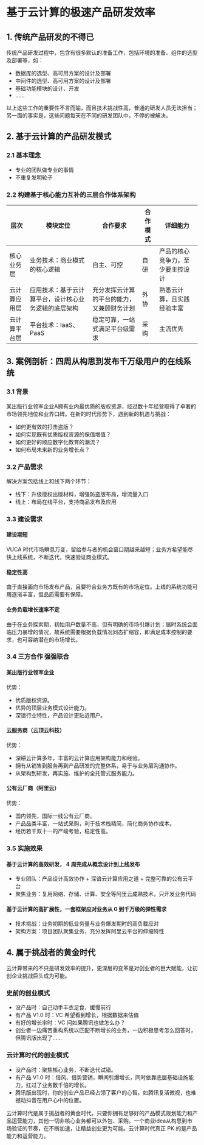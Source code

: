 # 基于云计算的极速产品研发效率

## 1. 传统产品研发的不得已

传统产品研发过程中，包含有很多默认的准备工作，包括环境的准备、组件的选型及部署等，如：

* 数据库的选型、高可用方案的设计及部署
* 中间件的选型、高可用方案的设计及部署
* 基础功能模块的设计、开发
* ……

以上这些工作的重要性不言而喻，而且技术挑战性高，普通的研发人员无法担当；另一面的事实是，这些问题每天在不同的研发团队中，不停的被解决。

## 2. 基于云计算的产品研发模式

### 2.1 基本理念

* 专业的团队做专业的事情
* 不重复发明轮子

### 2.2 构建基于核心能力互补的三层合作体系架构

|层次|模块定位|合作要求|合作模式|详细能力|
|--|--|--|--|--|
|核心业务层|业务技术：商业模式的核心逻辑|自主、可控|自研|产品的核心竞争力，至少要主控设计|
|云计算应用层|应用技术：基于云计算平台，设计核心业务逻辑的底层架构|充分发挥云计算的平台的能力，又兼顾财务计划|外协|熟悉云计算，且实践经验丰富|
|云计算平台层|平台技术：IaaS、PaaS|稳定可靠，一站式满足平台级需求|采购|主流优先|

## 3. 案例剖析：四周从构思到发布千万级用户的在线系统

### 3.1 背景

某出版行业领军企业A拥有业内最优质的版权资源，经过数十年经营取得了卓著的市场领先地位和业界口碑。在新的时代形势下，遇到新的机遇与挑战：

* 如何更有效的打击盗版？
* 如何实现既有优质版权资源的保值增值？
* 如何更好的顺应数字化教育的潮流？
* 如何布局未来新的业务增长点？

### 3.2 产品需求

解决方案包括线上和线下两个环节：

* 线下：升级版权出版材料，增强防盗版布局，增流量入口
* 线上：布局在线平台，支持商品发布及应用

### 3.3 建设需求

#### 建设期短

VUCA 时代市场瞬息万变，留给参与者的机会窗口期越来越短；业务方希望能尽快上线系统，不断迭代，快速验证商业模式。

#### 稳定性高

由于直接面向市场发布产品，且要符合业务方既有的市场定位。上线的系统功能可用逐渐丰富，但品质需要有保障。

#### 业务负载增长速率不定

由于在业务探索期，初始用户数量不高，但有明确的市场引爆计划；届时系统会面临压力暴增的情况，故系统需要根据负载情况同态扩缩容，即满足成本控制的要求，也可容纳潜在的市场增长。

### 3.4 三方合作 强强联合

#### 某出版行业领军企业

优势：

* 优质版权资源。
* 优异的顶层业务模式设计能力。
* 深谙行业特性，产品设计更贴近用户。

#### 云服务商（云顶云科技）

优势：

* 深耕云计算多年，丰富的云计算应用架构能力和经验。
* 拥有从销售到服务再到产品研发的完整体系，易于与业务层沟通协作。
* 从架构到研发，再实施、维护的全托管式服务能力。

#### 公有云厂商（阿里云）

优势：

* 国内领先，国际一线公有云厂商。
* 产品品类丰富，一站式采购，利于技术栈精简，简化商务协作成本。
* 经历若干双十一的严峻考验，稳定性高。

### 3.5 实施效果

#### 基于云计算的高效研发， 4 周完成从概念设计到上线发布

* 专业团队：产品设计高效协作 + 深谙云计算应用之道 + 完整可靠的公有云平台
* 聚焦业务：复用网络、存储、计算、安全等阿里云成熟技术，只开发业务代码

#### 基于云计算的高扩展性，一套框架应对业务从 0 到千万级的弹性需求

* 技术挑战：业务初期的低业务量与业务爆发期时的高负载应对
* 架构方案：项目团队聚集业务，充分发挥阿里云平台的伸缩特性

## 4. 属于挑战者的黄金时代

云计算带来的不只是研发效率的提升，更深层的变革是对创业者的巨大赋能，让初创企业挑战巨头成为可能。

### 史前的创业模式

* 没产品时：自己动手丰衣足食，缓慢前行
* 有产品 V1.0 时：VC 希望看到增长，根据数据来估值
* 有好的增长率时：VC 问如果腾讯也做怎么办？
* 创业者一边痛苦重构系统以匹配不断增长的业务，一边积极思考怎么回答时，但腾讯版出现了……

### 云计算时代的创业模式

* 没产品时：聚焦核心业务，不断迭代试错。
* 有产品 V1.0 时：借风、借势营销，瞬间引爆增长，同时依靠底层基础设施能力，扛过了业务数千倍的增长。
* 腾讯版出现时，你的创业产品已经占领了客户的心智。如腾讯复活微视，也难撼动抖音在用户心中的位置。

云计算时代是属于挑战者的黄金时代，只要你拥有足够好的产品模式规划能力和产品运营能力，其他一切非核心业务都可以外包、采购。一个商业idea从构思到市场验证的节奏，在不断加速，让精益创业更为可能。云计算时代真正 PK 的是产品能力和运营能力。